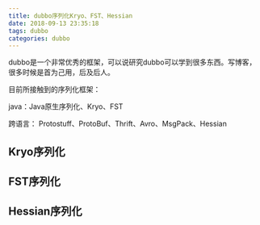 ```yaml
---
title: dubbo序列化Kryo、FST、Hessian
date: 2018-09-13 23:35:18
tags: dubbo
categories: dubbo
---
```

dubbo是一个非常优秀的框架，可以说研究dubbo可以学到很多东西。写博客，很多时候是首为己用，后及后人。

目前所接触到的序列化框架：

java：Java原生序列化、Kryo、FST

跨语言： Protostuff、ProtoBuf、Thrift、Avro、MsgPack、Hessian

<!-- more -->

## Kryo序列化 ##



## FST序列化 ##



## Hessian序列化 ##
